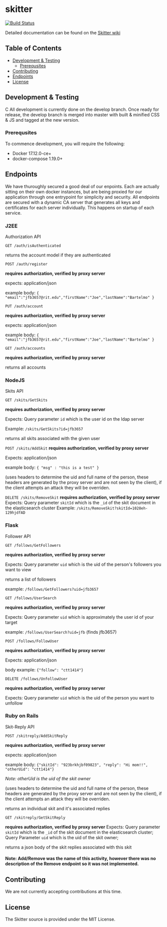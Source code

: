 # skitter
[![Build Status](https://travis-ci.org/christophert/skitter.svg?branch=master)](https://travis-ci.org/christophert/skitter)

Detailed documentation can be found on the [Skitter wiki](https://github.com/christophert/skitter/wiki)

## Table of Contents
* [Development & Testing](#development--testing)
  * [Prerequsites](#prerequsites)
* [Contributing](#contributing)
* [Endpoints](#endpoints)
* [License](#license)

## Development & Testing
C
All development is currently done on the develop branch. Once ready for release, the develop branch is merged into master with built & minified CSS & JS and tagged at the new version.
### Prerequsites
To commence development, you will require the following:
* Docker 17.12.0-ce+
* docker-compose 1.19.0+


## Endpoints

We have thuroughly secured a good deal of our enpoints. Each are actually sitting on their own docker instances,
but are being proxied for our application through one entrypoint for simplicity and security. All endpoints are secured with a dynamic CA server that generates all keys and certificates for each server individually.  This happens on startup of each service.

### J2EE

Authorization API


`GET /auth/isAuthenticated`

returns the account model if they are authenticated


`POST /auth/register`

**requires authorization, verified by proxy server**

expects: application/json

example body: `{ "email":"jfb3657@rit.edu","firstName":"Joe","lastName":"Bartelmo" }`


`PUT /auth/account`

**requires authorization, verified by proxy server**

expects: application/json

example body: `{ "email":"jfb3657@rit.edu","firstName":"Joe","lastName":"Bartelmo" }`

`GET /auth/accounts`

**requires authorization, verified by proxy server**

returns all accounts


### NodeJS

Skits API


`GET /skits/GetSkits`

**requires authorization, verified by proxy server**

Expects: Query parameter `id` which is the user id on the ldap server

Example: `/skits/GetSkits?id=jfb3657`

returns all skits associated with the given user


`POST /skits/AddSkit`
**requires authorization, verified by proxy server**

Expects: application/json

example body: `{ "msg" : "this is a test" }`

(uses headers to determine the uid and full name of the person, these headers are generated by the proxy server and are not seen by the client), if the client attempts an attack they will be overriden.


`DELETE /skits/RemoveSkit`
**requires authorization, verified by proxy server**
Expects: Query parameter `skitId` which is the `_id` of the skit document in the elasticsearch cluster
Example: `/skits/RemoveSkit?skitId=1028eh-129hjdfAD`

### Flask

Follower API

`GET /follows/GetFollowers`

**requires authorization, verified by proxy server**

Expects: Query parameter `uid` which is the uid of the person's followers you want to view

returns a list of followers

example: `/follows/GetFollowers?uid=jfb3657`


`GET /follows/UserSearch`

**requires authorization, verified by proxy server**

Expects: Query parameter `uid` which is approximately the user id of your target

example: `/follows/UserSearch?uid=jfb` (finds jfb3657)


`POST /follows/FollowUser`

**requires authorization, verified by proxy server**

Expects: application/json

body example: `{"follow": "ctt1414"}`


`DELETE /follows/UnfollowUser`

**requires authorization, verified by proxy server**

Expects: Query parameter `uid` which is the uid of the person you want to unfollow


### Ruby on Rails

Skit-Reply API

`POST /skitreply/AddSkitReply`

**requires authorization, verified by proxy server**

expects: application/json

example body: `{"skitId": "923brkhjbf09823", "reply": "Hi mom!!", "otherUid": "ctt1414"}`

_Note: otherUid is the uid of the skit owner_

(uses headers to determine the uid and full name of the person, these headers are generated by the proxy server and are not seen by the client), if the client attempts an attack they will be overriden.

returns an individual skit and it's associated replies


`GET /skitreply/GetSkitReply`


**requires authorization, verified by proxy server**
Expects: Query parameter `skitId` which is the `_id` of the skit document in the elasticsearch cluster; Query Parameter `uid` which is the uid of the skit owner; 

returns a json body of the skit replies associated with this  skit


####  Note: Add/Remove was the name of this activity, however there was no description of the Remove endpoint so it was not implemented.



## Contributing
We are not currently accepting contributions at this time.

## License
The Skitter source is provided under the MIT License.

